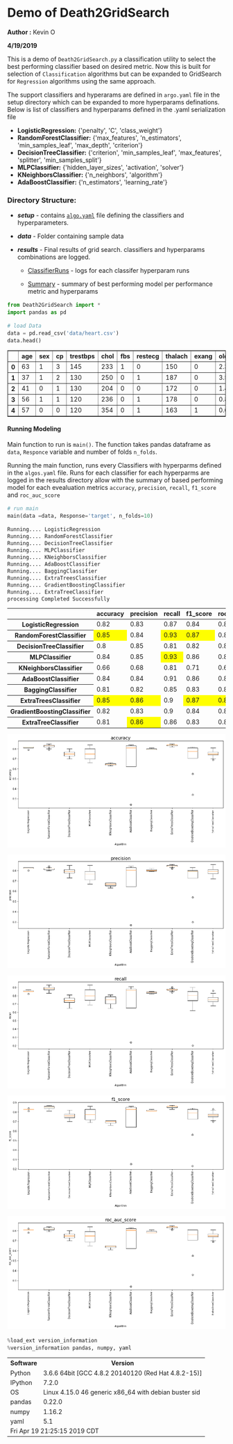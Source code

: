 
# Demo of Death2GridSearch

**Author :** Kevin O

**4/19/2019**

This is a demo of `Death2GridSearch.py` a classification utility to select the best performing classifier based on desired metric. Now this is built for selection of `Classification` algorithms but can be expanded to GridSearch for `Regression` algorithms using the same approach.

The support classifiers and hyperarams are defined in `argo.yaml` file in the setup directory which can be expanded to more hyperparams definations. Below is  list  of classifiers and hyperparams defined in the .yaml serialization file

 * **LogisticRegression:** {'penalty', 'C', 'class_weight'}
 * **RandomForestClassifier:** {'max_features', 'n_estimators', 'min_samples_leaf', 'max_depth', 'criterion'}
 * **DecisionTreeClassifier:** {'criterion', 'min_samples_leaf', 'max_features', 'splitter', 'min_samples_split'}
 * **MLPClassifier:** {'hidden_layer_sizes', 'activation', 'solver'}
 * **KNeighborsClassifier:** {'n_neighbors', 'algorithm'}
 * **AdaBoostClassifier:** {'n_estimators', 'learning_rate'}
      
### Directory Structure:
* ***setup*** - contains [`algo.yaml`](https://github.com/kevimwe/Death2GridSearch/blob/master/setups/algos.yaml) file defining the classifiers and hyperparameters. 
* ***data*** -  Folder containing sample data
* ***results*** - Final results of grid search. classifiers and hyperparams combinations are logged.
      
     * [ClassifierRuns](https://github.com/kevimwe/Death2GridSearch/tree/master/results/ClassifiersRuns) - logs for each classifer hyperparam runs
     
     * [Summary](https://github.com/kevimwe/Death2GridSearch/blob/master/results/Summary/Summary.txt) -  summary of best performing model per performance metric and hyperparams
    


```python
from Death2GridSearch import *
import pandas as pd
```


```python
# load Data
data = pd.read_csv('data/heart.csv')
data.head()
```




<div>
<style scoped>
    .dataframe tbody tr th:only-of-type {
        vertical-align: middle;
    }

    .dataframe tbody tr th {
        vertical-align: top;
    }

    .dataframe thead th {
        text-align: right;
    }
</style>
<table border="1" class="dataframe">
  <thead>
    <tr style="text-align: right;">
      <th></th>
      <th>age</th>
      <th>sex</th>
      <th>cp</th>
      <th>trestbps</th>
      <th>chol</th>
      <th>fbs</th>
      <th>restecg</th>
      <th>thalach</th>
      <th>exang</th>
      <th>oldpeak</th>
      <th>slope</th>
      <th>ca</th>
      <th>thal</th>
      <th>target</th>
    </tr>
  </thead>
  <tbody>
    <tr>
      <th>0</th>
      <td>63</td>
      <td>1</td>
      <td>3</td>
      <td>145</td>
      <td>233</td>
      <td>1</td>
      <td>0</td>
      <td>150</td>
      <td>0</td>
      <td>2.3</td>
      <td>0</td>
      <td>0</td>
      <td>1</td>
      <td>1</td>
    </tr>
    <tr>
      <th>1</th>
      <td>37</td>
      <td>1</td>
      <td>2</td>
      <td>130</td>
      <td>250</td>
      <td>0</td>
      <td>1</td>
      <td>187</td>
      <td>0</td>
      <td>3.5</td>
      <td>0</td>
      <td>0</td>
      <td>2</td>
      <td>1</td>
    </tr>
    <tr>
      <th>2</th>
      <td>41</td>
      <td>0</td>
      <td>1</td>
      <td>130</td>
      <td>204</td>
      <td>0</td>
      <td>0</td>
      <td>172</td>
      <td>0</td>
      <td>1.4</td>
      <td>2</td>
      <td>0</td>
      <td>2</td>
      <td>1</td>
    </tr>
    <tr>
      <th>3</th>
      <td>56</td>
      <td>1</td>
      <td>1</td>
      <td>120</td>
      <td>236</td>
      <td>0</td>
      <td>1</td>
      <td>178</td>
      <td>0</td>
      <td>0.8</td>
      <td>2</td>
      <td>0</td>
      <td>2</td>
      <td>1</td>
    </tr>
    <tr>
      <th>4</th>
      <td>57</td>
      <td>0</td>
      <td>0</td>
      <td>120</td>
      <td>354</td>
      <td>0</td>
      <td>1</td>
      <td>163</td>
      <td>1</td>
      <td>0.6</td>
      <td>2</td>
      <td>0</td>
      <td>2</td>
      <td>1</td>
    </tr>
  </tbody>
</table>
</div>



#### Running Modeling

Main function to run is `main()`. The function takes pandas dataframe as `data`, `Responce` variable and number of folds `n_folds`.

Running the main function, runs every Classifiers with hyperparms defined in the `algos.yaml` file. Runs for each classifier for each hyperparms are logged in the results directory allow with the summary of based performing model for each evealuation metrics `accuracy`,	`precision`,	`recall`,	`f1_score` and	`roc_auc_score`


```python
# run main 
main(data =data, Response='target', n_folds=10)
```

    Running.... LogisticRegression
    Running.... RandomForestClassifier
    Running.... DecisionTreeClassifier
    Running.... MLPClassifier
    Running.... KNeighborsClassifier
    Running.... AdaBoostClassifier
    Running.... BaggingClassifier
    Running.... ExtraTreesClassifier
    Running.... GradientBoostingClassifier
    Running.... ExtraTreeClassifier
    processing Completed Successfully





<style  type="text/css" >
    #T_87b3a590_6313_11e9_a033_4cedfb93a259row1_col0 {
            background-color:  yellow;
        }    #T_87b3a590_6313_11e9_a033_4cedfb93a259row1_col2 {
            background-color:  yellow;
        }    #T_87b3a590_6313_11e9_a033_4cedfb93a259row1_col3 {
            background-color:  yellow;
        }    #T_87b3a590_6313_11e9_a033_4cedfb93a259row3_col2 {
            background-color:  yellow;
        }    #T_87b3a590_6313_11e9_a033_4cedfb93a259row7_col0 {
            background-color:  yellow;
        }    #T_87b3a590_6313_11e9_a033_4cedfb93a259row7_col1 {
            background-color:  yellow;
        }    #T_87b3a590_6313_11e9_a033_4cedfb93a259row7_col3 {
            background-color:  yellow;
        }    #T_87b3a590_6313_11e9_a033_4cedfb93a259row7_col4 {
            background-color:  yellow;
        }    #T_87b3a590_6313_11e9_a033_4cedfb93a259row9_col1 {
            background-color:  yellow;
        }</style>  
<table id="T_87b3a590_6313_11e9_a033_4cedfb93a259" > 
<thead>    <tr> 
        <th class="blank level0" ></th> 
        <th class="col_heading level0 col0" >accuracy</th> 
        <th class="col_heading level0 col1" >precision</th> 
        <th class="col_heading level0 col2" >recall</th> 
        <th class="col_heading level0 col3" >f1_score</th> 
        <th class="col_heading level0 col4" >roc_auc_score</th> 
    </tr></thead> 
<tbody>    <tr> 
        <th id="T_87b3a590_6313_11e9_a033_4cedfb93a259level0_row0" class="row_heading level0 row0" >LogisticRegression</th> 
        <td id="T_87b3a590_6313_11e9_a033_4cedfb93a259row0_col0" class="data row0 col0" >0.82</td> 
        <td id="T_87b3a590_6313_11e9_a033_4cedfb93a259row0_col1" class="data row0 col1" >0.83</td> 
        <td id="T_87b3a590_6313_11e9_a033_4cedfb93a259row0_col2" class="data row0 col2" >0.87</td> 
        <td id="T_87b3a590_6313_11e9_a033_4cedfb93a259row0_col3" class="data row0 col3" >0.84</td> 
        <td id="T_87b3a590_6313_11e9_a033_4cedfb93a259row0_col4" class="data row0 col4" >0.82</td> 
    </tr>    <tr> 
        <th id="T_87b3a590_6313_11e9_a033_4cedfb93a259level0_row1" class="row_heading level0 row1" >RandomForestClassifier</th> 
        <td id="T_87b3a590_6313_11e9_a033_4cedfb93a259row1_col0" class="data row1 col0" >0.85</td> 
        <td id="T_87b3a590_6313_11e9_a033_4cedfb93a259row1_col1" class="data row1 col1" >0.84</td> 
        <td id="T_87b3a590_6313_11e9_a033_4cedfb93a259row1_col2" class="data row1 col2" >0.93</td> 
        <td id="T_87b3a590_6313_11e9_a033_4cedfb93a259row1_col3" class="data row1 col3" >0.87</td> 
        <td id="T_87b3a590_6313_11e9_a033_4cedfb93a259row1_col4" class="data row1 col4" >0.84</td> 
    </tr>    <tr> 
        <th id="T_87b3a590_6313_11e9_a033_4cedfb93a259level0_row2" class="row_heading level0 row2" >DecisionTreeClassifier</th> 
        <td id="T_87b3a590_6313_11e9_a033_4cedfb93a259row2_col0" class="data row2 col0" >0.8</td> 
        <td id="T_87b3a590_6313_11e9_a033_4cedfb93a259row2_col1" class="data row2 col1" >0.85</td> 
        <td id="T_87b3a590_6313_11e9_a033_4cedfb93a259row2_col2" class="data row2 col2" >0.81</td> 
        <td id="T_87b3a590_6313_11e9_a033_4cedfb93a259row2_col3" class="data row2 col3" >0.82</td> 
        <td id="T_87b3a590_6313_11e9_a033_4cedfb93a259row2_col4" class="data row2 col4" >0.8</td> 
    </tr>    <tr> 
        <th id="T_87b3a590_6313_11e9_a033_4cedfb93a259level0_row3" class="row_heading level0 row3" >MLPClassifier</th> 
        <td id="T_87b3a590_6313_11e9_a033_4cedfb93a259row3_col0" class="data row3 col0" >0.84</td> 
        <td id="T_87b3a590_6313_11e9_a033_4cedfb93a259row3_col1" class="data row3 col1" >0.85</td> 
        <td id="T_87b3a590_6313_11e9_a033_4cedfb93a259row3_col2" class="data row3 col2" >0.93</td> 
        <td id="T_87b3a590_6313_11e9_a033_4cedfb93a259row3_col3" class="data row3 col3" >0.86</td> 
        <td id="T_87b3a590_6313_11e9_a033_4cedfb93a259row3_col4" class="data row3 col4" >0.84</td> 
    </tr>    <tr> 
        <th id="T_87b3a590_6313_11e9_a033_4cedfb93a259level0_row4" class="row_heading level0 row4" >KNeighborsClassifier</th> 
        <td id="T_87b3a590_6313_11e9_a033_4cedfb93a259row4_col0" class="data row4 col0" >0.66</td> 
        <td id="T_87b3a590_6313_11e9_a033_4cedfb93a259row4_col1" class="data row4 col1" >0.68</td> 
        <td id="T_87b3a590_6313_11e9_a033_4cedfb93a259row4_col2" class="data row4 col2" >0.81</td> 
        <td id="T_87b3a590_6313_11e9_a033_4cedfb93a259row4_col3" class="data row4 col3" >0.71</td> 
        <td id="T_87b3a590_6313_11e9_a033_4cedfb93a259row4_col4" class="data row4 col4" >0.65</td> 
    </tr>    <tr> 
        <th id="T_87b3a590_6313_11e9_a033_4cedfb93a259level0_row5" class="row_heading level0 row5" >AdaBoostClassifier</th> 
        <td id="T_87b3a590_6313_11e9_a033_4cedfb93a259row5_col0" class="data row5 col0" >0.84</td> 
        <td id="T_87b3a590_6313_11e9_a033_4cedfb93a259row5_col1" class="data row5 col1" >0.84</td> 
        <td id="T_87b3a590_6313_11e9_a033_4cedfb93a259row5_col2" class="data row5 col2" >0.91</td> 
        <td id="T_87b3a590_6313_11e9_a033_4cedfb93a259row5_col3" class="data row5 col3" >0.86</td> 
        <td id="T_87b3a590_6313_11e9_a033_4cedfb93a259row5_col4" class="data row5 col4" >0.83</td> 
    </tr>    <tr> 
        <th id="T_87b3a590_6313_11e9_a033_4cedfb93a259level0_row6" class="row_heading level0 row6" >BaggingClassifier</th> 
        <td id="T_87b3a590_6313_11e9_a033_4cedfb93a259row6_col0" class="data row6 col0" >0.81</td> 
        <td id="T_87b3a590_6313_11e9_a033_4cedfb93a259row6_col1" class="data row6 col1" >0.82</td> 
        <td id="T_87b3a590_6313_11e9_a033_4cedfb93a259row6_col2" class="data row6 col2" >0.85</td> 
        <td id="T_87b3a590_6313_11e9_a033_4cedfb93a259row6_col3" class="data row6 col3" >0.83</td> 
        <td id="T_87b3a590_6313_11e9_a033_4cedfb93a259row6_col4" class="data row6 col4" >0.81</td> 
    </tr>    <tr> 
        <th id="T_87b3a590_6313_11e9_a033_4cedfb93a259level0_row7" class="row_heading level0 row7" >ExtraTreesClassifier</th> 
        <td id="T_87b3a590_6313_11e9_a033_4cedfb93a259row7_col0" class="data row7 col0" >0.85</td> 
        <td id="T_87b3a590_6313_11e9_a033_4cedfb93a259row7_col1" class="data row7 col1" >0.86</td> 
        <td id="T_87b3a590_6313_11e9_a033_4cedfb93a259row7_col2" class="data row7 col2" >0.9</td> 
        <td id="T_87b3a590_6313_11e9_a033_4cedfb93a259row7_col3" class="data row7 col3" >0.87</td> 
        <td id="T_87b3a590_6313_11e9_a033_4cedfb93a259row7_col4" class="data row7 col4" >0.85</td> 
    </tr>    <tr> 
        <th id="T_87b3a590_6313_11e9_a033_4cedfb93a259level0_row8" class="row_heading level0 row8" >GradientBoostingClassifier</th> 
        <td id="T_87b3a590_6313_11e9_a033_4cedfb93a259row8_col0" class="data row8 col0" >0.82</td> 
        <td id="T_87b3a590_6313_11e9_a033_4cedfb93a259row8_col1" class="data row8 col1" >0.83</td> 
        <td id="T_87b3a590_6313_11e9_a033_4cedfb93a259row8_col2" class="data row8 col2" >0.9</td> 
        <td id="T_87b3a590_6313_11e9_a033_4cedfb93a259row8_col3" class="data row8 col3" >0.84</td> 
        <td id="T_87b3a590_6313_11e9_a033_4cedfb93a259row8_col4" class="data row8 col4" >0.81</td> 
    </tr>    <tr> 
        <th id="T_87b3a590_6313_11e9_a033_4cedfb93a259level0_row9" class="row_heading level0 row9" >ExtraTreeClassifier</th> 
        <td id="T_87b3a590_6313_11e9_a033_4cedfb93a259row9_col0" class="data row9 col0" >0.81</td> 
        <td id="T_87b3a590_6313_11e9_a033_4cedfb93a259row9_col1" class="data row9 col1" >0.86</td> 
        <td id="T_87b3a590_6313_11e9_a033_4cedfb93a259row9_col2" class="data row9 col2" >0.86</td> 
        <td id="T_87b3a590_6313_11e9_a033_4cedfb93a259row9_col3" class="data row9 col3" >0.83</td> 
        <td id="T_87b3a590_6313_11e9_a033_4cedfb93a259row9_col4" class="data row9 col4" >0.81</td> 
    </tr></tbody> 
</table> 




![png](output_5_2.png)



![png](output_5_3.png)



![png](output_5_4.png)



![png](output_5_5.png)



![png](output_5_6.png)



```python
%load_ext version_information
%version_information pandas, numpy, yaml
```




<table><tr><th>Software</th><th>Version</th></tr><tr><td>Python</td><td>3.6.6 64bit [GCC 4.8.2 20140120 (Red Hat 4.8.2-15)]</td></tr><tr><td>IPython</td><td>7.2.0</td></tr><tr><td>OS</td><td>Linux 4.15.0 46 generic x86_64 with debian buster sid</td></tr><tr><td>pandas</td><td>0.22.0</td></tr><tr><td>numpy</td><td>1.16.2</td></tr><tr><td>yaml</td><td>5.1</td></tr><tr><td colspan='2'>Fri Apr 19 21:25:15 2019 CDT</td></tr></table>


